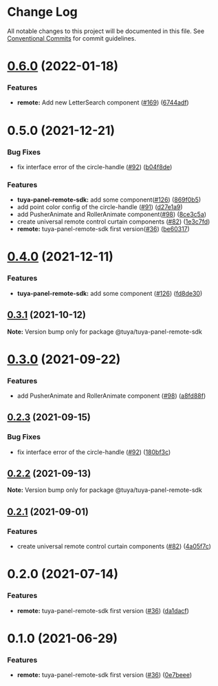 # Change Log

All notable changes to this project will be documented in this file.
See [Conventional Commits](https://conventionalcommits.org) for commit guidelines.

# [0.6.0](https://github.com/tuya/tuya-panel-sdk/compare/@tuya/tuya-panel-remote-sdk@0.5.0...@tuya/tuya-panel-remote-sdk@0.6.0) (2022-01-18)


### Features

* **remote:** Add new LetterSearch component ([#169](https://github.com/tuya/tuya-panel-sdk/issues/169)) ([6744adf](https://github.com/tuya/tuya-panel-sdk/commit/6744adf7178b69f925187523301b2eb1dda75a62))





# 0.5.0 (2021-12-21)


### Bug Fixes

* fix interface error of the circle-handle ([#92](https://github.com/tuya/tuya-panel-sdk/issues/92)) ([b04f8de](https://github.com/tuya/tuya-panel-sdk/commit/b04f8de2703f705a3cd1d013dee9417a32218a0c))


### Features

* **tuya-panel-remote-sdk:** add some component([#126](https://github.com/tuya/tuya-panel-sdk/issues/126)) ([869f0b5](https://github.com/tuya/tuya-panel-sdk/commit/869f0b5718eace7ee46a30f3f7f4bd2ff0afbce4))
* add point color config of the circle-handle ([#91](https://github.com/tuya/tuya-panel-sdk/issues/91)) ([d27e1a9](https://github.com/tuya/tuya-panel-sdk/commit/d27e1a963227003dc69a04c09df59c0440d99d94))
* add PusherAnimate and RollerAnimate component([#98](https://github.com/tuya/tuya-panel-sdk/issues/98)) ([8ce3c5a](https://github.com/tuya/tuya-panel-sdk/commit/8ce3c5ae29cfd328bcf3d94cf695a83058992597))
* create universal remote control curtain components ([#82](https://github.com/tuya/tuya-panel-sdk/issues/82)) ([1e3c7fd](https://github.com/tuya/tuya-panel-sdk/commit/1e3c7fd4efd41f5bdba8993773de7d20b546fe82))
* **remote:** tuya-panel-remote-sdk first version([#36](https://github.com/tuya/tuya-panel-sdk/issues/36)) ([be60317](https://github.com/tuya/tuya-panel-sdk/commit/be6031758802336652fd7f5d4132ac0eca877c64))





# [0.4.0](https://github.com/tuya/tuya-panel-sdk/compare/@tuya/tuya-panel-remote-sdk@0.3.1...@tuya/tuya-panel-remote-sdk@0.4.0) (2021-12-11)


### Features

* **tuya-panel-remote-sdk:** add some component ([#126](https://github.com/tuya/tuya-panel-sdk/issues/126)) ([fd8de30](https://github.com/tuya/tuya-panel-sdk/commit/fd8de3018009bd02222ec1ffcebcff2d9f5ab383))





## [0.3.1](https://github.com/tuya/tuya-panel-sdk/compare/@tuya/tuya-panel-remote-sdk@0.3.0...@tuya/tuya-panel-remote-sdk@0.3.1) (2021-10-12)

**Note:** Version bump only for package @tuya/tuya-panel-remote-sdk





# [0.3.0](https://github.com/tuya/tuya-panel-sdk/compare/@tuya/tuya-panel-remote-sdk@0.2.3...@tuya/tuya-panel-remote-sdk@0.3.0) (2021-09-22)


### Features

* add PusherAnimate and RollerAnimate component ([#98](https://github.com/tuya/tuya-panel-sdk/issues/98)) ([a8fd88f](https://github.com/tuya/tuya-panel-sdk/commit/a8fd88ff0014a76b58997757e6b6981c1a121292))





## [0.2.3](https://github.com/tuya/tuya-panel-sdk/compare/@tuya/tuya-panel-remote-sdk@0.2.2...@tuya/tuya-panel-remote-sdk@0.2.3) (2021-09-15)


### Bug Fixes

* fix interface error of the circle-handle ([#92](https://github.com/tuya/tuya-panel-sdk/issues/92)) ([180bf3c](https://github.com/tuya/tuya-panel-sdk/commit/180bf3c41f090697f807c46d6e4279b5f88f7b13))





## [0.2.2](https://github.com/tuya/tuya-panel-sdk/compare/@tuya/tuya-panel-remote-sdk@0.2.1...@tuya/tuya-panel-remote-sdk@0.2.2) (2021-09-13)

**Note:** Version bump only for package @tuya/tuya-panel-remote-sdk





## [0.2.1](https://github.com/tuya/tuya-panel-sdk/compare/@tuya/tuya-panel-remote-sdk@0.2.0...@tuya/tuya-panel-remote-sdk@0.2.1) (2021-09-01)


### Features

* create universal remote control curtain components ([#82](https://github.com/tuya/tuya-panel-sdk/issues/82)) ([4a05f7c](https://github.com/tuya/tuya-panel-sdk/commit/4a05f7cb07a02be31856a65d74dc5efa1b2105d2))





# 0.2.0 (2021-07-14)


### Features

* **remote:** tuya-panel-remote-sdk first version ([#36](https://github.com/tuya/tuya-panel-sdk/issues/36)) ([da1dacf](https://github.com/tuya/tuya-panel-sdk/commit/da1dacf1bf7bf7bafde81ea452bedac630182b63))





# 0.1.0 (2021-06-29)


### Features

* **remote:** tuya-panel-remote-sdk first version ([#36](https://github.com/tuya/tuya-panel-sdk/issues/36)) ([0e7beee](https://github.com/tuya/tuya-panel-sdk/commit/0e7beee44ade25c6823b95cd55b9612edc9af118))
